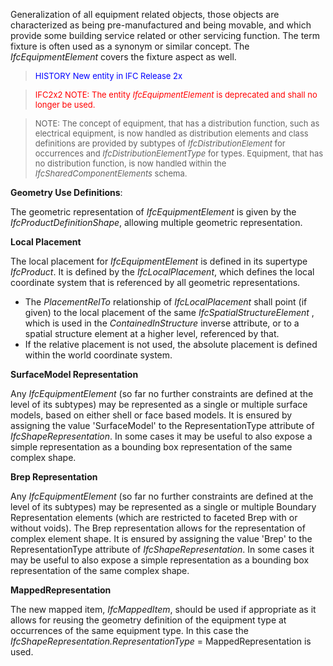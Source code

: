 Generalization of all equipment related objects, those objects are characterized as being pre-manufactured and being movable, and which provide some building service related or other servicing function. The term fixture is often used as a synonym or similar concept. The _IfcEquipmentElement_ covers the fixture aspect as well.

> <font color="#0000FF" size="-1">HISTORY New entity in IFC
      Release 2x</font>

> <font color="#FF0000" size="-1">IFC2x2 NOTE: The entity
      <i>IfcEquipmentElement</i> is deprecated and shall no
      longer be used.</font>

> <font size="-1">NOTE: The concept of equipment, that has a
      distribution function, such as electrical equipment, is now
      handled as distribution elements and class definitions are
      provided by subtypes of <i>IfcDistributionElement</i> for
      occurrences and <i>IfcDistributionElementType</i> for
      types. Equipment, that has no distribution function, is now
      handled within the <i>IfcSharedComponentElements</i>
      schema.</font>

**Geometry Use Definitions**:

The geometric representation of _IfcEquipmentElement_ is given by the _IfcProductDefinitionShape_, allowing multiple geometric representation.

**Local Placement**

The local placement for _IfcEquipmentElement_ is defined in its supertype _IfcProduct_. It is defined by the _IfcLocalPlacement_, which defines the local coordinate system that is referenced by all geometric representations.

* The _PlacementRelTo_ relationship of _IfcLocalPlacement_ shall point (if given) to the local placement of the same _IfcSpatialStructureElement_ , which is used in the _ContainedInStructure_ inverse attribute, or to a spatial structure element at a higher level, referenced by that. 
* If the relative placement is not used, the absolute placement is defined within the world coordinate system. 

**SurfaceModel Representation**

Any _IfcEquipmentElement_ (so far no further constraints are defined at the level of its subtypes) may be represented as a single or multiple surface models, based on either shell or face based models. It is ensured by assigning the value 'SurfaceModel' to the RepresentationType attribute of _IfcShapeRepresentation_. In some cases it may be useful to also expose a simple representation as a bounding box representation of the same complex shape.

**Brep Representation**

Any _IfcEquipmentElement_ (so far no further constraints are defined at the level of its subtypes) may be represented as a single or multiple Boundary Representation elements (which are restricted to faceted Brep with or without voids). The Brep representation allows for the representation of complex element shape. It is ensured by assigning the value 'Brep' to the RepresentationType attribute of _IfcShapeRepresentation_. In some cases it may be useful to also expose a simple representation as a bounding box representation of the same complex shape.

**MappedRepresentation**

The new mapped item, _IfcMappedItem_, should be used if appropriate as it allows for reusing the geometry definition of the equipment type at occurrences of the same equipment type. In this case the _IfcShapeRepresentation.RepresentationType_ = MappedRepresentation is used.